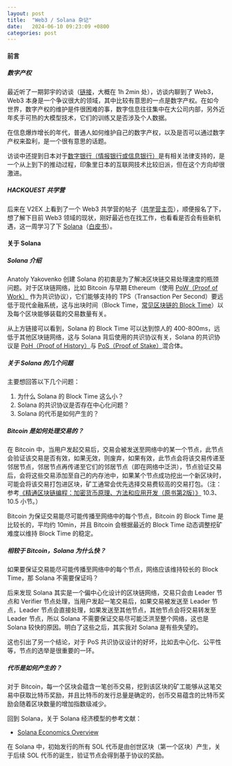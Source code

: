 ```yaml
---
layout: post
title:  "Web3 / Solana 杂记"
date:   2024-06-10 09:23:09 +0800
categories: post
---
```


#### **前言**

##### **数字产权**

最近听了一期郭宇的访谈（[链接](https://www.bilibili.com/video/BV1t14y1v78a/?spm_id_from=333.999.0.0&vd_source=30199bd82fc917072f79b98bb0ab9c36)，大概在 1h 2min 处），访谈内聊到了 Web3，Web3 本身是一个争议很大的领域，其中比较有意思的一点是数字产权。在如今世界，数字产权的维护是件很困难的事，数字信息往往集中在大公司内部，另外近年炙手可热的大模型技术，它们的训练又是否涉及个人数据。

在信息爆炸增长的年代，普通人如何维护自己的数字产权，以及是否可以通过数字产权来盈利，是一个很有意思的话题。

访谈中还提到日本对于[数字银行（情报银行或信息银行）](https://ja.wikipedia.org/wiki/%E6%83%85%E5%A0%B1%E9%8A%80%E8%A1%8C)是有相关法律支持的，是一个从上到下的推动过程，印象里日本的互联网技术比较旧派，但在这个方向却很激进。

##### **HACKQUEST 共学营**

后来在 V2EX 上看到了一个 Web3 共学营的帖子（[共学营主页](https://www.notion.so/moonshotcommons/15-9a936740a3e047efa9f47f423fe1d7fe)），顺便报名了下，想了解下目前 Web3 领域的现状，刚好最近也在找工作，也看看是否会有些新机遇，这一周学习了下 [Solana](https://solana.com/zh)（[白皮书](https://solana.com/solana-whitepaper.pdf)）。

#### **关于 Solana**

##### **Solana 介绍**

Anatoly Yakovenko 创建 Solana 的初衷是为了解决区块链交易处理速度的瓶颈问题。对于区块链网络，比如 Bitcoin 与早期 Ethereum（使用 [PoW（Proof of Work）](https://en.wikipedia.org/wiki/Proof_of_work) 作为共识协议），它们能够支持的 TPS（Transaction Per Second）要远低于现代金融系统，这与出块时间（Block Time，[常见区块链的 Block Time](https://www.nervos.org/knowledge-base/block_time_in_blockchain_(explainCKBot))）以及每个区块能够装载的交易数量有关。

从上方链接可以看到，Solana 的 Block Time 可以达到惊人的 400-800ms，远低于其他区块链网络，这与 Solana 背后使用的共识协议有关，Solana 的共识协议是 [PoH（Proof of History）](https://en.cryptonomist.ch/2019/08/18/proof-of-history-consensus-algorithm/#:~:text=Among%20the%20dozens%20of%20consensus,timestamps%20in%20a%20distributed%20network)与 [PoS（Proof of Stake）](https://en.wikipedia.org/wiki/Proof_of_stake)混合体。

##### **关于 Solana 的几个问题**

主要想回答以下几个问题：

1. 为什么 Solana 的 Block Time 这么小？
2. Solana 的共识协议是否存在中心化问题？
3. Solana 的代币是如何产生的？

##### **Bitcoin 是如何处理交易的？**

在 Bitcoin 中，当用户发起交易后，交易会被发送至网络中的某一个节点，此节点会验证该交易是否有效，如果无效，则废弃，如果有效，此节点会将该交易传递至邻居节点，邻居节点再传递至它们的邻居节点（即在网络中泛洪），节点验证交易后，会将这些交易添加至自己的内存池中，如果某个节点成功挖出一个新区块时，可能会将该交易打包进区块，矿工通常会优先选择交易费较高的交易打包。（注：参考[《精通区块链编程：加密货币原理、方法和应用开发（原书第2版）》](https://www.oreilly.com/library/view/2/9787111626053/) 10.3、10.5 小节。）

Bitcoin 为保证交易能尽可能传播至网络中的每个节点，Bitcoin 的 Block Time 是比较长的，平均约 10min，并且 Bitcoin 会根据最近的 Block Time 动态调整挖矿难度以维持 Block Time 的稳定。

##### **相较于 Bitcoin，Solana 为什么快？**

如果要保证交易能尽可能传播至网络中的每个节点，网络应该维持较长的 Block Time，那 Solana 不需要保证吗？

后来发现 Solana 其实是一个偏中心化设计的区块链网络，交易只会由 Leader 节点和 Verifier 节点处理，当用户发起一笔交易后，如果交易被发送至 Leader 节点，Leader 节点会直接处理，如果发送至其他节点，其他节点会将交易转发至 Leader 节点，所以 Solana 不需要保证交易尽可能泛洪至整个网络，这也是 Solana 较快的原因。明白了这些之后，其实我对 Solana 是有些失望的。

这也引出了另一个结论，对于 PoS 共识协议设计的好坏，比如去中心化、公平性等，节点的选举是很重要的一环。

##### **代币是如何产生的？**

对于 Bitcoin，每一个区块会蕴含一笔创币交易，挖到该区块的矿工能够从这笔交易中获取比特币奖励，并且比特币的发行总量是确定的，创币交易蕴含的比特币奖励会随着区块数量的增加指数级减少。

回到 Solana，关于 Solana 经济模型的参考文献：

- [Solana Economics Overview](https://solana.com/zh/docs/economics)

在 Solana 中，初始发行的所有 SOL 代币是由创世区块（第一个区块）产生，关于后续 SOL 代币的诞生，验证节点会得到基于协议的奖励。
